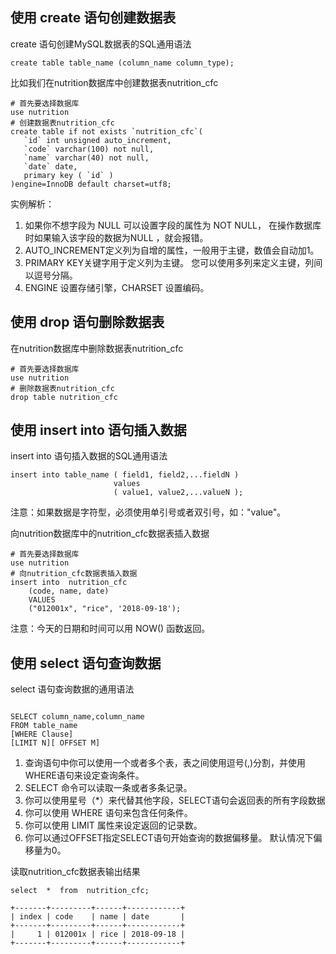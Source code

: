 ## 使用 create 语句创建数据表

create 语句创建MySQL数据表的SQL通用语法
```MySQL
create table table_name (column_name column_type);
```

比如我们在nutrition数据库中创建数据表nutrition_cfc
```MySQL
# 首先要选择数据库
use nutrition
# 创建数据表nutrition_cfc
create table if not exists `nutrition_cfc`(
   `id` int unsigned auto_increment,
   `code` varchar(100) not null,
   `name` varchar(40) not null,
   `date` date,
   primary key ( `id` )
)engine=InnoDB default charset=utf8;
```

实例解析：
1. 如果你不想字段为 NULL 可以设置字段的属性为 NOT NULL， 在操作数据库时如果输入该字段的数据为NULL ，就会报错。
2. AUTO_INCREMENT定义列为自增的属性，一般用于主键，数值会自动加1。
3. PRIMARY KEY关键字用于定义列为主键。 您可以使用多列来定义主键，列间以逗号分隔。
4. ENGINE 设置存储引擎，CHARSET 设置编码。


## 使用 drop 语句删除数据表

在nutrition数据库中删除数据表nutrition_cfc
```MySQL
# 首先要选择数据库
use nutrition
# 删除数据表nutrition_cfc
drop table nutrition_cfc
```


## 使用 insert into 语句插入数据

insert into 语句插入数据的SQL通用语法
```MySQL
insert into table_name ( field1, field2,...fieldN )
                       values
                       ( value1, value2,...valueN );
```
注意：如果数据是字符型，必须使用单引号或者双引号，如："value"。

向nutrition数据库中的nutrition_cfc数据表插入数据
```MySQL
# 首先要选择数据库
use nutrition
# 向nutrition_cfc数据表插入数据
insert into  nutrition_cfc
    (code, name, date)
    VALUES
    ("012001x", "rice", '2018-09-18');
```
注意：今天的日期和时间可以用 NOW() 函数返回。


## 使用 select 语句查询数据

select 语句查询数据的通用语法
```MySQL

SELECT column_name,column_name
FROM table_name
[WHERE Clause]
[LIMIT N][ OFFSET M]
```
1. 查询语句中你可以使用一个或者多个表，表之间使用逗号(,)分割，并使用WHERE语句来设定查询条件。
2. SELECT 命令可以读取一条或者多条记录。
3. 你可以使用星号（*）来代替其他字段，SELECT语句会返回表的所有字段数据
4. 你可以使用 WHERE 语句来包含任何条件。
5. 你可以使用 LIMIT 属性来设定返回的记录数。
6. 你可以通过OFFSET指定SELECT语句开始查询的数据偏移量。 默认情况下偏移量为0。

读取nutrition_cfc数据表输出结果
```MySQL
select  *  from  nutrition_cfc;

+-------+---------+------+------------+
| index | code    | name | date       |
+-------+---------+------+------------+
|     1 | 012001x | rice | 2018-09-18 |
+-------+---------+------+------------+
```